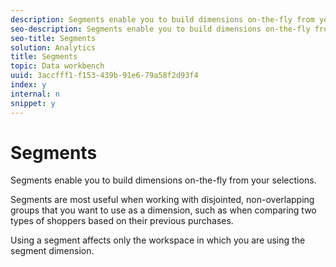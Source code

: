 ```yaml
---
description: Segments enable you to build dimensions on-the-fly from your selections.
seo-description: Segments enable you to build dimensions on-the-fly from your selections.
seo-title: Segments
solution: Analytics
title: Segments
topic: Data workbench
uuid: 3accfff1-f153-439b-91e6-79a58f2d93f4
index: y
internal: n
snippet: y
---
```


# Segments

Segments enable you to build dimensions on-the-fly from your selections.

 Segments are most useful when working with disjointed, non-overlapping groups that you want to use as a dimension, such as when comparing two types of shoppers based on their previous purchases.

Using a segment affects only the workspace in which you are using the segment dimension. 
